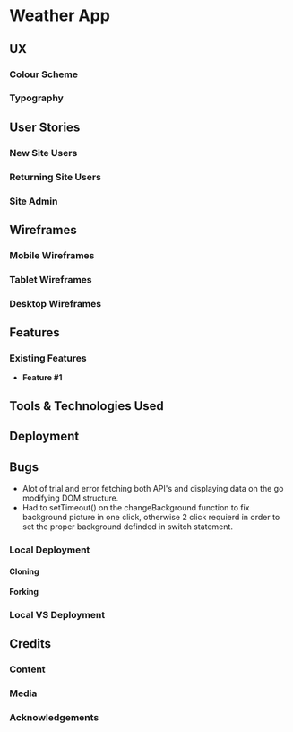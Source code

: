 # Weather App



## UX



### Colour Scheme


### Typography



## User Stories



### New Site Users


### Returning Site Users


### Site Admin

## Wireframes


### Mobile Wireframes


### Tablet Wireframes


### Desktop Wireframes

## Features

### Existing Features

- **Feature #1**



## Tools & Technologies Used



## Deployment


## Bugs

- Alot of trial and error fetching both API's and displaying data on the go modifying DOM structure.
- Had to setTimeout() on the changeBackground function to fix background picture in one click, otherwise 2 click requierd in order to set the proper background definded in switch statement.



### Local Deployment



#### Cloning

#### Forking


### Local VS Deployment



## Credits


### Content


### Media

### Acknowledgements
